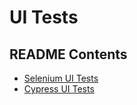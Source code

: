 # UI Tests

## README Contents

-   [Selenium UI Tests](selenium/README.md)
-   [Cypress UI Tests](cypress/README.md)
